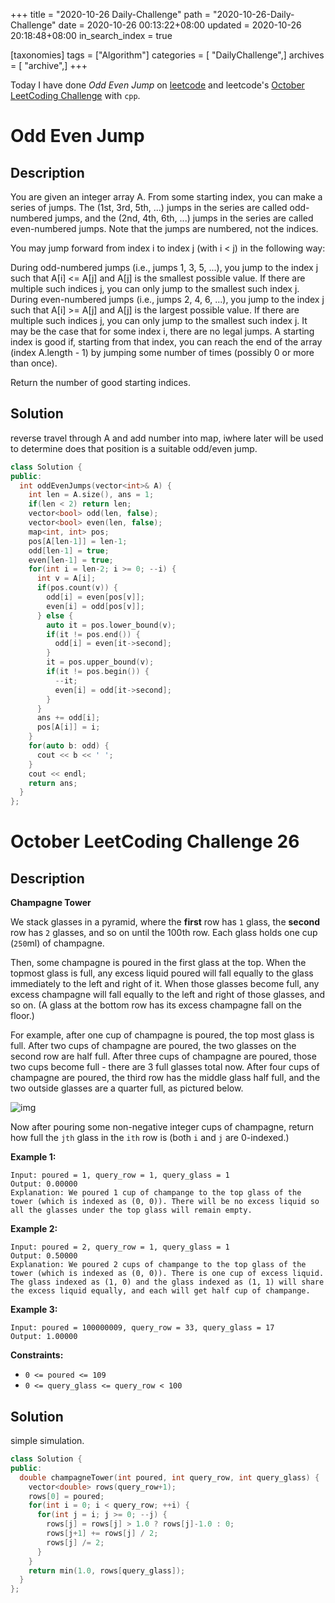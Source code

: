 +++
title = "2020-10-26 Daily-Challenge"
path = "2020-10-26-Daily-Challenge"
date = 2020-10-26 00:13:22+08:00
updated = 2020-10-26 20:18:48+08:00
in_search_index = true

[taxonomies]
tags = ["Algorithm"]
categories = [ "DailyChallenge",]
archives = [ "archive",]
+++

Today I have done *Odd Even Jump* on [leetcode](https://leetcode.com/problems/odd-even-jump/) and leetcode's [October LeetCoding Challenge](https://leetcode.com/explore/challenge/card/october-leetcoding-challenge/562/week-4-october-22nd-october-28th/3508/) with `cpp`.

<!-- more -->

# Odd Even Jump

## Description

You are given an integer array A. From some starting index, you can make a series of jumps. The (1st, 3rd, 5th, ...) jumps in the series are called odd-numbered jumps, and the (2nd, 4th, 6th, ...) jumps in the series are called even-numbered jumps. Note that the jumps are numbered, not the indices.

You may jump forward from index i to index j (with i < j) in the following way:

During odd-numbered jumps (i.e., jumps 1, 3, 5, ...), you jump to the index j such that A[i] <= A[j] and A[j] is the smallest possible value. If there are multiple such indices j, you can only jump to the smallest such index j.
During even-numbered jumps (i.e., jumps 2, 4, 6, ...), you jump to the index j such that A[i] >= A[j] and A[j] is the largest possible value. If there are multiple such indices j, you can only jump to the smallest such index j.
It may be the case that for some index i, there are no legal jumps.
A starting index is good if, starting from that index, you can reach the end of the array (index A.length - 1) by jumping some number of times (possibly 0 or more than once).

Return the number of good starting indices.

## Solution

reverse travel through A and add number into map, iwhere later will be used to determine does that position is a suitable odd/even jump.

``` cpp
class Solution {
public:
  int oddEvenJumps(vector<int>& A) {
    int len = A.size(), ans = 1;
    if(len < 2) return len;
    vector<bool> odd(len, false);
    vector<bool> even(len, false);
    map<int, int> pos;
    pos[A[len-1]] = len-1;
    odd[len-1] = true;
    even[len-1] = true;
    for(int i = len-2; i >= 0; --i) {
      int v = A[i];
      if(pos.count(v)) {
        odd[i] = even[pos[v]];
        even[i] = odd[pos[v]];
      } else {
        auto it = pos.lower_bound(v);
        if(it != pos.end()) {
          odd[i] = even[it->second];
        }
        it = pos.upper_bound(v);
        if(it != pos.begin()) {
          --it;
          even[i] = odd[it->second];
        }
      }
      ans += odd[i];
      pos[A[i]] = i;
    }
    for(auto b: odd) {
      cout << b << ' ';
    }
    cout << endl;
    return ans;
  }
};
```

# October LeetCoding Challenge 26

## Description

**Champagne Tower**

We stack glasses in a pyramid, where the **first** row has `1` glass, the **second** row has `2` glasses, and so on until the 100th row. Each glass holds one cup (`250`ml) of champagne.

Then, some champagne is poured in the first glass at the top. When the topmost glass is full, any excess liquid poured will fall equally to the glass immediately to the left and right of it. When those glasses become full, any excess champagne will fall equally to the left and right of those glasses, and so on. (A glass at the bottom row has its excess champagne fall on the floor.)

For example, after one cup of champagne is poured, the top most glass is full. After two cups of champagne are poured, the two glasses on the second row are half full. After three cups of champagne are poured, those two cups become full - there are 3 full glasses total now. After four cups of champagne are poured, the third row has the middle glass half full, and the two outside glasses are a quarter full, as pictured below.

![img](https://s3-lc-upload.s3.amazonaws.com/uploads/2018/03/09/tower.png)

Now after pouring some non-negative integer cups of champagne, return how full the `jth` glass in the `ith` row is (both `i` and `j` are 0-indexed.)

 

**Example 1:**

```
Input: poured = 1, query_row = 1, query_glass = 1
Output: 0.00000
Explanation: We poured 1 cup of champange to the top glass of the tower (which is indexed as (0, 0)). There will be no excess liquid so all the glasses under the top glass will remain empty.
```

**Example 2:**

```
Input: poured = 2, query_row = 1, query_glass = 1
Output: 0.50000
Explanation: We poured 2 cups of champange to the top glass of the tower (which is indexed as (0, 0)). There is one cup of excess liquid. The glass indexed as (1, 0) and the glass indexed as (1, 1) will share the excess liquid equally, and each will get half cup of champange.
```

**Example 3:**

```
Input: poured = 100000009, query_row = 33, query_glass = 17
Output: 1.00000
```

**Constraints:**

- `0 <= poured <= 109`
- `0 <= query_glass <= query_row < 100`

## Solution

simple simulation.

``` cpp
class Solution {
public:
  double champagneTower(int poured, int query_row, int query_glass) {
    vector<double> rows(query_row+1);
    rows[0] = poured;
    for(int i = 0; i < query_row; ++i) {
      for(int j = i; j >= 0; --j) {
        rows[j] = rows[j] > 1.0 ? rows[j]-1.0 : 0;
        rows[j+1] += rows[j] / 2;
        rows[j] /= 2;
      }
    }
    return min(1.0, rows[query_glass]);
  }
};
```
